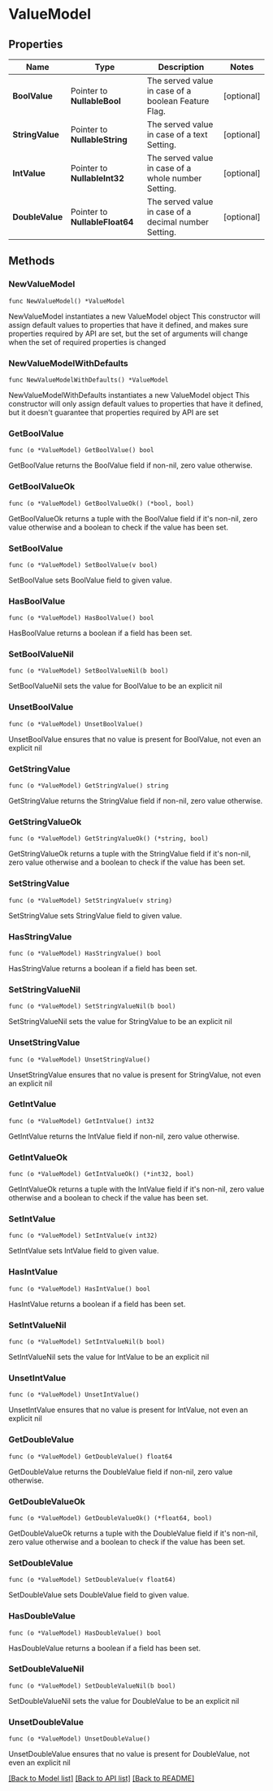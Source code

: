 # ValueModel

## Properties

Name | Type | Description | Notes
------------ | ------------- | ------------- | -------------
**BoolValue** | Pointer to **NullableBool** | The served value in case of a boolean Feature Flag. | [optional] 
**StringValue** | Pointer to **NullableString** | The served value in case of a text Setting. | [optional] 
**IntValue** | Pointer to **NullableInt32** | The served value in case of a whole number Setting. | [optional] 
**DoubleValue** | Pointer to **NullableFloat64** | The served value in case of a decimal number Setting. | [optional] 

## Methods

### NewValueModel

`func NewValueModel() *ValueModel`

NewValueModel instantiates a new ValueModel object
This constructor will assign default values to properties that have it defined,
and makes sure properties required by API are set, but the set of arguments
will change when the set of required properties is changed

### NewValueModelWithDefaults

`func NewValueModelWithDefaults() *ValueModel`

NewValueModelWithDefaults instantiates a new ValueModel object
This constructor will only assign default values to properties that have it defined,
but it doesn't guarantee that properties required by API are set

### GetBoolValue

`func (o *ValueModel) GetBoolValue() bool`

GetBoolValue returns the BoolValue field if non-nil, zero value otherwise.

### GetBoolValueOk

`func (o *ValueModel) GetBoolValueOk() (*bool, bool)`

GetBoolValueOk returns a tuple with the BoolValue field if it's non-nil, zero value otherwise
and a boolean to check if the value has been set.

### SetBoolValue

`func (o *ValueModel) SetBoolValue(v bool)`

SetBoolValue sets BoolValue field to given value.

### HasBoolValue

`func (o *ValueModel) HasBoolValue() bool`

HasBoolValue returns a boolean if a field has been set.

### SetBoolValueNil

`func (o *ValueModel) SetBoolValueNil(b bool)`

 SetBoolValueNil sets the value for BoolValue to be an explicit nil

### UnsetBoolValue
`func (o *ValueModel) UnsetBoolValue()`

UnsetBoolValue ensures that no value is present for BoolValue, not even an explicit nil
### GetStringValue

`func (o *ValueModel) GetStringValue() string`

GetStringValue returns the StringValue field if non-nil, zero value otherwise.

### GetStringValueOk

`func (o *ValueModel) GetStringValueOk() (*string, bool)`

GetStringValueOk returns a tuple with the StringValue field if it's non-nil, zero value otherwise
and a boolean to check if the value has been set.

### SetStringValue

`func (o *ValueModel) SetStringValue(v string)`

SetStringValue sets StringValue field to given value.

### HasStringValue

`func (o *ValueModel) HasStringValue() bool`

HasStringValue returns a boolean if a field has been set.

### SetStringValueNil

`func (o *ValueModel) SetStringValueNil(b bool)`

 SetStringValueNil sets the value for StringValue to be an explicit nil

### UnsetStringValue
`func (o *ValueModel) UnsetStringValue()`

UnsetStringValue ensures that no value is present for StringValue, not even an explicit nil
### GetIntValue

`func (o *ValueModel) GetIntValue() int32`

GetIntValue returns the IntValue field if non-nil, zero value otherwise.

### GetIntValueOk

`func (o *ValueModel) GetIntValueOk() (*int32, bool)`

GetIntValueOk returns a tuple with the IntValue field if it's non-nil, zero value otherwise
and a boolean to check if the value has been set.

### SetIntValue

`func (o *ValueModel) SetIntValue(v int32)`

SetIntValue sets IntValue field to given value.

### HasIntValue

`func (o *ValueModel) HasIntValue() bool`

HasIntValue returns a boolean if a field has been set.

### SetIntValueNil

`func (o *ValueModel) SetIntValueNil(b bool)`

 SetIntValueNil sets the value for IntValue to be an explicit nil

### UnsetIntValue
`func (o *ValueModel) UnsetIntValue()`

UnsetIntValue ensures that no value is present for IntValue, not even an explicit nil
### GetDoubleValue

`func (o *ValueModel) GetDoubleValue() float64`

GetDoubleValue returns the DoubleValue field if non-nil, zero value otherwise.

### GetDoubleValueOk

`func (o *ValueModel) GetDoubleValueOk() (*float64, bool)`

GetDoubleValueOk returns a tuple with the DoubleValue field if it's non-nil, zero value otherwise
and a boolean to check if the value has been set.

### SetDoubleValue

`func (o *ValueModel) SetDoubleValue(v float64)`

SetDoubleValue sets DoubleValue field to given value.

### HasDoubleValue

`func (o *ValueModel) HasDoubleValue() bool`

HasDoubleValue returns a boolean if a field has been set.

### SetDoubleValueNil

`func (o *ValueModel) SetDoubleValueNil(b bool)`

 SetDoubleValueNil sets the value for DoubleValue to be an explicit nil

### UnsetDoubleValue
`func (o *ValueModel) UnsetDoubleValue()`

UnsetDoubleValue ensures that no value is present for DoubleValue, not even an explicit nil

[[Back to Model list]](../README.md#documentation-for-models) [[Back to API list]](../README.md#documentation-for-api-endpoints) [[Back to README]](../README.md)


